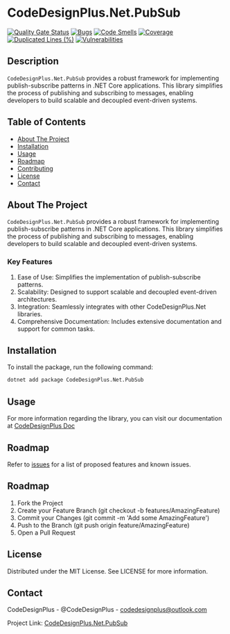 # CodeDesignPlus.Net.PubSub

[![Quality Gate Status](https://sonarcloud.io/api/project_badges/measure?project=CodeDesignPlus.Net.PubSub&metric=alert_status)](https://sonarcloud.io/summary/new_code?id=CodeDesignPlus.Net.PubSub)
[![Bugs](https://sonarcloud.io/api/project_badges/measure?project=CodeDesignPlus.Net.PubSub&metric=bugs)](https://sonarcloud.io/summary/new_code?id=CodeDesignPlus.Net.PubSub)
[![Code Smells](https://sonarcloud.io/api/project_badges/measure?project=CodeDesignPlus.Net.PubSub&metric=code_smells)](https://sonarcloud.io/summary/new_code?id=CodeDesignPlus.Net.PubSub)
[![Coverage](https://sonarcloud.io/api/project_badges/measure?project=CodeDesignPlus.Net.PubSub&metric=coverage)](https://sonarcloud.io/summary/new_code?id=CodeDesignPlus.Net.PubSub)
[![Duplicated Lines (%)](https://sonarcloud.io/api/project_badges/measure?project=CodeDesignPlus.Net.PubSub&metric=duplicated_lines_density)](https://sonarcloud.io/summary/new_code?id=CodeDesignPlus.Net.PubSub)
[![Vulnerabilities](https://sonarcloud.io/api/project_badges/measure?project=CodeDesignPlus.Net.PubSub&metric=vulnerabilities)](https://sonarcloud.io/summary/new_code?id=CodeDesignPlus.Net.PubSub)


## Description
`CodeDesignPlus.Net.PubSub` provides a robust framework for implementing publish-subscribe patterns in .NET Core applications. This library simplifies the process of publishing and subscribing to messages, enabling developers to build scalable and decoupled event-driven systems.

## Table of Contents
- [About The Project](#about-the-project)
- [Installation](#installation)
- [Usage](#usage)
- [Roadmap](#roadmap)
- [Contributing](#contributing)
- [License](#license)
- [Contact](#contact)

## About The Project
`CodeDesignPlus.Net.PubSub` provides a robust framework for implementing publish-subscribe patterns in .NET Core applications. This library simplifies the process of publishing and subscribing to messages, enabling developers to build scalable and decoupled event-driven systems.

### Key Features
1. Ease of Use: Simplifies the implementation of publish-subscribe patterns.
2. Scalability: Designed to support scalable and decoupled event-driven architectures.
3. Integration: Seamlessly integrates with other CodeDesignPlus.Net libraries.
4. Comprehensive Documentation: Includes extensive documentation and support for common tasks.

## Installation
To install the package, run the following command:
```bash
dotnet add package CodeDesignPlus.Net.PubSub
```

## Usage
For more information regarding the library, you can visit our documentation at [CodeDesignPlus Doc](https://doc.codedesignplus.com)

## Roadmap
Refer to [issues](https://github.com/codedesignplus/CodeDesignPlus.Net.Sdk/issues) for a list of proposed features and known issues.

## Roadmap
1. Fork the Project
2. Create your Feature Branch (git checkout -b features/AmazingFeature)
3. Commit your Changes (git commit -m 'Add some AmazingFeature')
4. Push to the Branch (git push origin feature/AmazingFeature)
5. Open a Pull Request

## License
Distributed under the MIT License. See LICENSE for more information.

## Contact
CodeDesignPlus - @CodeDesignPlus - codedesignplus@outlook.com

Project Link: [CodeDesignPlus.Net.PubSub](https://github.com/codedesignplus/CodeDesignPlus.Net.Sdk/tree/main/packages/CodeDesignPlus.Net.PubSub)
